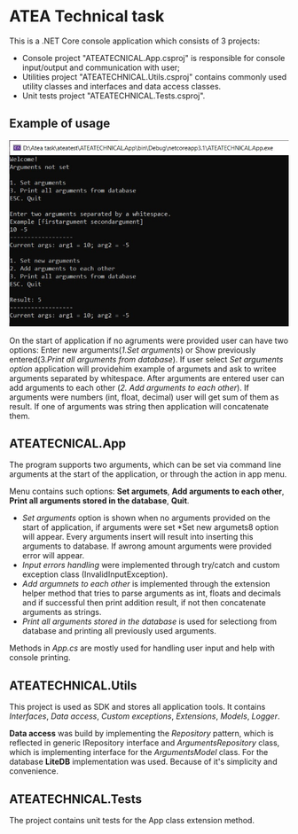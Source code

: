 # ATEA Technical task

This is a .NET Core console application which consists of 3 projects:

 - Console project "ATEATECNICAL.App.csproj"  is responsible for console input/output and communication with user;
 - Utilities project "ATEATECHNICAL.Utils.csproj" contains commonly used utility classes and interfaces and data access classes.
 - Unit tests project "ATEATECHNICAL.Tests.csproj".


## Example of usage
![Alt text](/usageexample.jpg) 

On the start of application if no agruments were provided user can have two options: Enter new arguments(*1.Set arguments*) or Show previously entered(3.*Print all arguments from database*).
If user select *Set arguments option* application will providehim example of argumets and ask to writee arguments separated by whitespace. After arguments are entered user can add arguments to each other (*2. Add arguments to each other*). If arguments were numbers (int, float, decimal) user will get sum of them as result. If one of arguments was string then application will concatenate them.

## ATEATECNICAL.App

The program supports two arguments, which can be set via command line arguments at the start of the application, or through the action in app menu.

Menu contains such options: **Set argumets**, **Add arguments to each other**, **Print all arguments stored in the database**, **Quit**.

 - *Set arguments* option is shown when no arguments provided on the start of application, if arguments were set *Set new argumets8 option will appear. Every arguments insert will result into inserting this arguments to database. If awrong amount arguments were provided error will appear. 
 - *Input errors handling* were implemented through try/catch and custom exception class (InvalidInputException).
 - *Add argumnets to each other* is implemented through the extension helper method that tries to parse arguments as int, floats and decimals and if successful then print addition result, if not then concatenate arguments as strings.
 - *Print all arguments stored in the database* is used for selectiong from database and printing all previously used arguments.

Methods in *App.cs* are mostly used for handling user input and help with console printing.

## ATEATECHNICAL.Utils

This project is used as SDK and stores all application tools. It contains *Interfaces*, *Data access*, *Custom exceptions*, *Extensions*, *Models*, *Logger*.

**Data access** was build by implementing the *Repository* pattern, which is reflected in generic IRepository<T> interface and *ArgumentsRepository* class, which is implementing interface for the *ArgumentsModel* class. For the database **LiteDB** implementation was used. Because of it's simplicity and convenience.


## ATEATECHNICAL.Tests
The project contains unit tests for the App class extension method.


